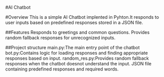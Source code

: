 #AI Chatbot

#Overview
This is a simple AI Chatbot implented in Pyhton.It responds to user inputs based on predefined responses stored in a JSON file.

##Features
Responds to greetings and common questions.
Provides random fallback responses for unrecognized inputs.

##Project structure
main.py:The main entry point of the chatbot
bot.py:Contains logic for loading responses and finding appropriate responses based on input.
random_res.py:Provides random fallback responses when the chatbot doesnot understand the input.
JSON file containing predefined responses and required words.
